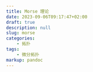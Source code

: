 ```yaml
---
title: Morse 理论
date: 2023-09-06T09:17:47+02:00
draft: true
description: null
slug: morse
categories:
    - 拓扑
tags:
    - 微分拓扑
markup: pandoc
---
```



